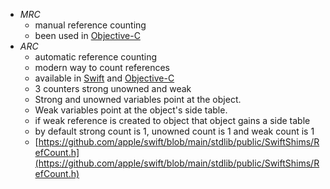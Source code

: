 - *MRC* 
	- manual reference counting
	- been used in [Objective-C](../../Objective-C.md)
- *ARC*
	- automatic reference counting 
	- modern way to count references
	- available in [Swift](../../Swift.md) and [Objective-C](../../Objective-C.md)
	- 3 counters strong unowned and weak
	- Strong and unowned variables point at the object.
	- Weak variables point at the object's side table.
	- if weak reference is created to object that object gains a side table
	- by default strong count is 1, unowned count is 1 and weak count is 1
	- [https://github.com/apple/swift/blob/main/stdlib/public/SwiftShims/RefCount.h](https://github.com/apple/swift/blob/main/stdlib/public/SwiftShims/RefCount.h)